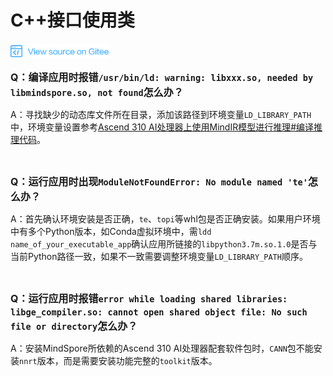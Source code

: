 ﻿# C++接口使用类

<a href="https://gitee.com/mindspore/docs/blob/r1.2/docs/faq/source_zh_cn/mindspore_cpp_library.md" target="_blank"><img src="./_static/logo_source.png"></a>

<font size=3>**Q：编译应用时报错`/usr/bin/ld: warning: libxxx.so, needed by libmindspore.so, not found`怎么办？**</font>

A：寻找缺少的动态库文件所在目录，添加该路径到环境变量`LD_LIBRARY_PATH`中，环境变量设置参考[Ascend 310 AI处理器上使用MindIR模型进行推理#编译推理代码](https://www.mindspore.cn/tutorial/inference/zh-CN/r1.2/multi_platform_inference_ascend_310_mindir.html#id6)。

<br/>

<font size=3>**Q：运行应用时出现`ModuleNotFoundError: No module named 'te'`怎么办？**</font>

A：首先确认环境安装是否正确，`te`、`topi`等whl包是否正确安装。如果用户环境中有多个Python版本，如Conda虚拟环境中，需`ldd name_of_your_executable_app`确认应用所链接的`libpython3.7m.so.1.0`是否与当前Python路径一致，如果不一致需要调整环境变量`LD_LIBRARY_PATH`顺序。

<br/>

<font size=3>**Q：运行应用时报错`error while loading shared libraries: libge_compiler.so: cannot open shared object file: No such file or directory`怎么办？**</font>

A：安装MindSpore所依赖的Ascend 310 AI处理器配套软件包时，`CANN`包不能安装`nnrt`版本，而是需要安装功能完整的`toolkit`版本。